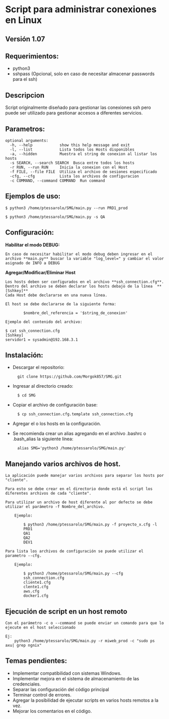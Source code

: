 # Script para administrar conexiones en Linux

## Versión 1.07

## Requerimientos:
- python3
- sshpass (Opcional, solo en caso de necesitar almacenar passwords para el ssh)

## Descripcion

Script originalmente diseñado para gestionar las conexiones ssh pero puede ser utilizado para gestionar accesos a diferentes servicios. 


## Parametros:

	optional arguments:
	  -h, --help            show this help message and exit
	  -l, --list            Lista todos los Hosts disponibles
	  -a, --hidden          Muestra el string de conexion al listar los hosts
	  -s SEARCH, --search SEARCH  Busca entre todos los hosts
	  -r RUN, --run RUN     Inicia la conexion con el Host
	  -f FILE, --file FILE  Utiliza el archivo de sesiones especificado
	  -cfg, --cfg           Lista los archivos de configuracion
	  -c COMMAND, --command COMMAND  Run command


## Ejemplos de uso:
    
	$ python3 /home/ptessarolo/SMG/main.py --run PRD1_prod
    
	$ python3 /home/ptessarolo/SMG/main.py -s QA


## Configuración:
**Habilitar el modo DEBUG:**
	
	En caso de necesitar habilitar el modo debug deben ingresar en el archivo **main.py** buscar la variable "log_level=" y cambiar el valor asignado de INFO a DEBUG
**Agregar/Modificar/Eliminar Host**
	
	Los hosts deben ser configurados en el archivo **ssh_connection.cfg**.
	Dentro del archivo se deben declarar los hosts debajo de la línea  **[Sshkey]**
	Cada Host debe declararse en una nueva línea.
	
	El host se debe declararse de la siguiente forma:
		
			$nombre_del_referencia = '$string_de_conexion'
	
	Ejemplo del contenido del archivo:
	
	$ cat ssh_connection.cfg
	[Sshkey]
	servidor1 = sysadmin@192.168.3.1

## Instalación:
- Descargar el repositorio: 

	    git clone https://github.com/Morgok857/SMG.git

- Ingresar al directorio creado:
		
    	$ cd SMG

- Copiar el archivo de configuración base:
	
	    $ cp ssh_connection.cfg.template ssh_connection.cfg
	
- Agregar el o los hosts en la configuración.
	
- Se recomienda crear un alias agregando en el archivo .bashrc o .bash_alias la siguiente línea:

	    alias SMG='python3 /home/ptessarolo/SMG/main.py'
			

## Manejando varios archivos de host.
	
	La aplicación puede manejar varios archivos para separar los hosts por "cliente".

	Para esto se debe crear en el directorio donde está el script los diferentes archivos de cada "cliente".

	Para utilizar un archivo de host diferente al por defecto se debe utilizar el parámetro -f Nombre_del_archivo.
		
		Ejemplo:
	
			$ python3 /home/ptessarolo/SMG/main.py -f proyecto_x.cfg -l
			PRD1
			QA1
			QA2
			DEV1
    
    Para lista los archivos de configuración se puede utilizar el parametro --cfg.
        
        Ejemplo:
        
            $ python3 /home/ptessarolo/SMG/main.py --cfg
            ssh_connection.cfg
            cliente1.cfg
            clente1.cfg
            aws.cfg
            docker1.cfg
            
## Ejecución de script en un host remoto
	Con el parámetro -c o --command se puede enviar un comando para que lo ejecute en el host seleccionado

	Ej:
		python3 /home/ptessarolo/SMG/main.py -r miweb_prod -c "sudo ps axu| grep ngnix"

## Temas pendientes:
- Implementar compatibilidad con sistemas Windows.
- Implementar mejora en el sistema de almacenamiento de las credenciales.
- Separar las configuración del código principal
- Terminar control de errores.
- Agregar la posibilidad de ejecutar scripts en varios hosts remotos a la vez.
- Mejorar los comentarios en el código.


    
